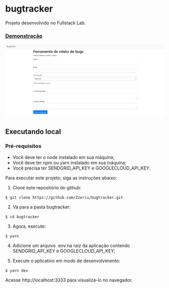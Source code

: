 # bugtracker
Projeto desenvolvido no Fullstack Lab.

### [Demonstração](https://bugtracker.zzeris.now.sh/)

![Screenshot 1](screenshot.png)

## Executando local

### Pré-requisitos

* Você deve ter o node instalado em sua máquina;
* Você deve ter npm ou yarn instalado em sua máquina;
* Você precisa ter SENDGRID_API_KEY e GOOGLECLOUD_API_KEY.

Para executar este projeto, siga as instruções abaixo:

1. Clone este repositório do github:

```
$ git clone https://github.com/Zzeris/bugtracker.git
```

2. Vá para a pasta bugtracker:

```
$ cd bugtracker
```

3. Agora, execute:

```
$ yarn
```

4. Adicione um arquivo .env na raiz da aplicação contendo SENDGRID_API_KEY e GOOGLECLOUD_API_KEY;

5. Execute o aplicativo em modo de desenvolvimento:

```
$ yarn dev
```

Acesse http://localhost:3333 para visualizá-lo no navegador.
